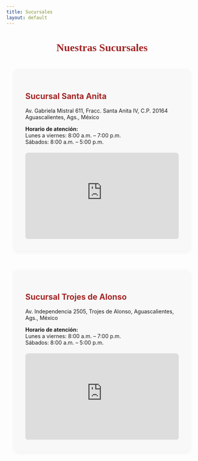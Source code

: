 ```yaml
---
title: Sucursales
layout: default
---
```


<h1 style="text-align: center; margin-top: 40px; font-family: 'Alfa Slab One', serif; color: #a32626;">
  Nuestras Sucursales
</h1>

<section style="display: flex; flex-direction: column; gap: 50px; max-width: 1000px; margin: 40px auto; padding: 0 20px;">

  <div style="background: #f8f8f8; padding: 30px; border-radius: 10px; box-shadow: 0 4px 12px rgba(0,0,0,0.05);">
    <h2 style="color: #a32626;">Sucursal Santa Anita</h2>
    <p>Av. Gabriela Mistral 611, Fracc. Santa Anita IV, C.P. 20164<br>Aguascalientes, Ags., México</p>
    <p><strong>Horario de atención:</strong><br>Lunes a viernes: 8:00 a.m. – 7:00 p.m.<br>Sábados: 8:00 a.m. – 5:00 p.m.</p>
    <div style="position: relative; padding-bottom: 56.25%; height: 0; overflow: hidden; border-radius: 8px; margin-top: 20px;">
      <iframe 
        src="https://www.google.com/maps/embed?pb=!1m18!1m12!1m3!1d3701.873316069187!2d-102.27874802471891!3d21.90095357997567!2m3!1f0!2f0!3f0!3m2!1i1024!2i768!4f13.1!3m3!1m2!1s0x8429ee3f354f1895%3A0x13dd741de880ee6b!2sAv%20Gabriela%20Mistral%20611%2C%20Sta%20Anita%20IV%2C%2020164%20Aguascalientes%2C%20Ags.!5e0!3m2!1sen!2smx!4v1750375082261!5m2!1sen!2smx" 
        style="position:absolute; top:0; left:0; width:100%; height:100%; border:0;" 
        allowfullscreen="" loading="lazy" referrerpolicy="no-referrer-when-downgrade">
      </iframe>
    </div>
  </div>

  <div style="background: #f8f8f8; padding: 30px; border-radius: 10px; box-shadow: 0 4px 12px rgba(0,0,0,0.05);">
    <h2 style="color: #a32626;">Sucursal Trojes de Alonso</h2>
    <p>Av. Independencia 2505, Trojes de Alonso, Aguascalientes, Ags., México</p>
    <p><strong>Horario de atención:</strong><br>Lunes a viernes: 8:00 a.m. – 7:00 p.m.<br>Sábados: 8:00 a.m. – 5:00 p.m.</p>
    <div style="position: relative; padding-bottom: 56.25%; height: 0; overflow: hidden; border-radius: 8px; margin-top: 20px;">
      <iframe 
        src="https://www.google.com/maps/embed?pb=!1m18!1m12!1m3!1d3700.874836132864!2d-102.2969949!3d21.9393627!2m3!1f0!2f0!3f0!3m2!1i1024!2i768!4f13.1!3m3!1m2!1s0x8429efa1c8a72415%3A0xa29230dc4fd2ae3a!2sAv%20Independencia%202505%2C%20Trojes%20de%20Alonso%2C%2020908%20Aguascalientes%2C%20Ags.!5e0!3m2!1sen!2smx!4v1750375346807!5m2!1sen!2smx" 
        style="position:absolute; top:0; left:0; width:100%; height:100%; border:0;" 
        allowfullscreen="" loading="lazy" referrerpolicy="no-referrer-when-downgrade">
      </iframe>
    </div>
  </div>

</section>

